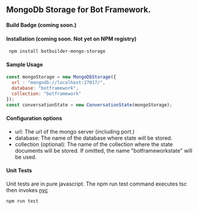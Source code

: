 ## MongoDb Storage for Bot Framework.

####  Build Badge (coming soon.)
#### Installation (coming soon. Not yet on NPM registry)
``` npm install botbuilder-mongo-storage```


####  Sample Usage
```JavaScript
const mongoStorage = new MongoDbStorage({
  url : "mongodb://localhost:27017/",
  database: "botframework",
  collection: "botframework"
});
const conversationState = new ConversationState(mongoStorage);
```
#### Configuration options

* url: The url of the mongo server (including port.)
* database: The name of the database where state will be stored.
* collection (optional): The name of the collection where the state documents will be stored. If omitted, the name "botframeworkstate" will be used.

#### Unit Tests
Unit tests are in pure javascript. The npm run test command executes tsc then invokes [nyc](https://github.com/istanbuljs/nyc)

```npm run test```



